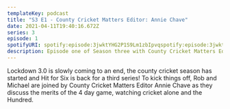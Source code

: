 ```yaml
---
templateKey: podcast
title: "S3 E1 - County Cricket Matters Editor: Annie Chave"
date: 2021-04-11T19:40:16.672Z
series: 3
episode: 1
spotifyURI: spotify:episode:3jwktYHG2P1S9Lm1zbIpvqspotify:episode:3jwktYHG2P1S9Lm1zbIpvq
description: Episode one of Season three with County Cricket Matters Editor Annie Chave
---
```

Lockdown 3.0 is slowly coming to an end, the county cricket season has started and Hit for Six is back for a third series! To kick things off, Rob and Michael are joined by County Cricket Matters Editor Annie Chave as they discuss the merits of the 4 day game, watching cricket alone and the Hundred.